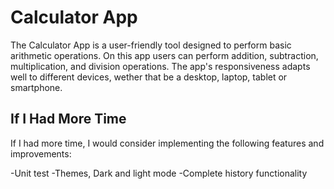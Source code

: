 # Calculator App

The Calculator App is a user-friendly tool designed to perform basic arithmetic operations. On this app users can perform addition, subtraction, multiplication, and division operations. The app's responsiveness adapts well to different devices, wether that be a desktop, laptop, tablet or smartphone.


## If I Had More Time

If I had more time, I would consider implementing the following features and improvements:

-Unit test
-Themes, Dark and light mode
-Complete history functionality
